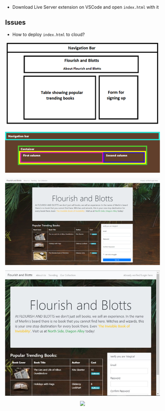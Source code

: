 - Download Live Server extension on VSCode and open `index.html` with it

## Issues
- How to deploy `index.html` to cloud?

<p align="center">
  <img src="requirements/indexhtmllayout.png">
  <p>
  <img src="requirements/layoutwithborder.png">
  <p>
  <img src="requirements/mainpagelarge.png">
  <p align="center">
  <img src="requirements/mainpagemedium.jpeg">
  <p align="center">
  <img src="requirements/smallscreen.gif">
</p>
